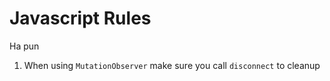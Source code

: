 # Javascript Rules

Ha pun

1. When using `MutationObserver` make sure you call `disconnect` to cleanup
